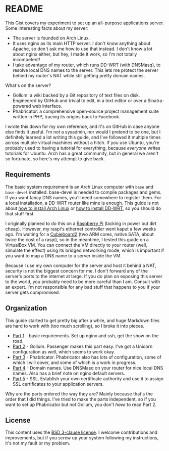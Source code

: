 # README

This Gist covers my experiment to set up an all-purpose applications server. Some interesting facts about my server:

- The server is founded on Arch Linux.
- It uses nginx as its main HTTP server. I don't know anything about Apache, so don't ask me how to use that instead. I don't know a lot about nginx either, but hey, I made it work, so I'm not totally incompetent!
- I take advantage of my router, which runs DD-WRT (with DNSMasq), to resolve local DNS names to the server. This lets me protect the server behind my router's NAT while still getting pretty domain names.

What's on the server?

- Gollum: a wiki backed by a Git repository of text files on disk. Engineered by GitHub and trivial to edit, in a text editor or over a Sinatra-powered web interface.
- Phabricator: a comprehensive open-source project management suite written in PHP, tracing its origins back to Facebook.

I wrote this down for my own reference, and it's on GitHub in case anyone else finds it useful. I'm not a sysadmin, nor would I pretend to be one, but I definitely learned a lot writing this guide, and I've followed it multiple times across multiple virtual machines without a hitch. If you use Ubuntu, you're probably used to having a tutorial for everything, because *everyone* writes tutorials for Ubuntu. Arch has a great community, but in general we aren't so fortunate, so here's my attempt to give back.

## Requirements

The basic system requirement is an Arch Linux computer with `base` and `base-devel` installed. base-devel is needed to compile packages and gems. If you want fancy DNS names, you'll need somewhere to register them. For a local installation, a DD-WRT router like mine is enough. This guide is not about [how to install Arch Linux](https://wiki.archlinux.org/index.php/Beginners%27%20guide) or [how to install DD-WRT](http://www.dd-wrt.com/site/support/router-database), so you should do that stuff first.

I originally planned to do this on a [Raspberry Pi](http://www.raspberrypi.org/) (lacking in power but dirt cheap). However, my raspi's ethernet controller went kaput a few weeks ago. I'm waiting for a [Cubieboard2](http://docs.cubieboard.org/products/start#a20-cubieboard) (two ARM cores, native SATA, about twice the cost of a raspi), so in the meantime, I tested this guide on a VirtualBox VM. You can connect the VM directly to your router (well, simulate the effect) using its bridged networking mode, which is important if you want to map a DNS name to a server inside the VM.

Because I use my own computer for the server and host it behind a NAT, security is not the biggest concern for me. I don't forward any of the server's ports to the Internet at large. If you do plan on exposing this server to the world, you probably need to be more careful than I am. Consult with an expert. I'm not responsible for any bad stuff that happens to you if your server gets compromised.

## Organization

This guide started to get pretty big after a while, and huge Markdown files are hard to work with (too much scrolling), so I broke it into pieces.

- [Part 1](PART1.md) - basic requirements. Set up nginx and ssh, get the show on the road.
- [Part 2](PART2.md) - Gollum. Passenger makes this part easy. I've got a Unicorn configuration as well, which seems to work okay.
- [Part 3](PART3.md) - Phabricator. Phabricator also has lots of configuration, some of which I will cover, and some of which is a work in progress.
- [Part 4](PART4.md) - Domain names. Use DNSMasq on your router for nice local DNS names. Also has a brief note on nginx default servers.
- [Part 5](PART5.md) - SSL. Establish your own certificate authority and use it to assign SSL certificates to your application servers.

Why are the parts ordered the way they are? Mainly because that's the order that I did things. I've tried to make the parts independent, so if you want to set up Phabricator but not Gollum, you don't *have* to read Part 2.

## License

This content uses the [BSD 3-clause license](LICENSE.md). I welcome contributions and improvements, but if you screw up your system following my instructions, it's not my fault or my problem.
